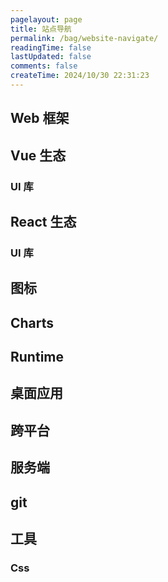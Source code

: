 ```yaml
---
pagelayout: page
title: 站点导航
permalink: /bag/website-navigate/
readingTime: false
lastUpdated: false
comments: false
createTime: 2024/10/30 22:31:23
---
```


## Web 框架

<CardGrid>
  <LinkCard icon="logos:vue" title="vue3" href="https://cn.vuejs.org/" />
  <LinkCard icon="logos:vue" title="vue2" href="https://v2.cn.vuejs.org/" />
  <LinkCard icon="devicon:react" title="react" href="https://react.docschina.org" />
  <LinkCard icon="skill-icons:nuxtjs-dark" title="nuxtJs" href="https://nuxt.com" />
</CardGrid>

## Vue 生态

### UI 库

<CardGrid>
 <LinkCard icon="ep:element-plus" title="element-plus" href="http://element-plus.org/zh-CN/" />
 <LinkCard icon="https://file.iviewui.com/view-design-dist/img/logo.362917a9.png" title="View Design" href="https://www.iviewui.com" />
 <LinkCard icon="simple-icons:primevue" title="primevue" href="https://primevue.org" />
 <LinkCard icon="https://fastly.jsdelivr.net/npm/@vant/assets/logo.png" title="vant" href="https://github.com/youzan/vant/blob/main/README.zh-CN.md" />
 <LinkCard icon="simple-icons:tencentqq" title="TDesign" href="https://tdesign.tencent.com" />
 <LinkCard icon="arcticons:jd-com" title="nutui" href="https://nutui.jd.com/#/" />
 <LinkCard icon="https://www.naiveui.com/assets/naivelogo-BdDVTUmz.svg" title="naive ui" href="https://www.naiveui.com/zh-CN/os-theme" />
</CardGrid>

## React 生态

### UI 库

<CardGrid>
  <LinkCard icon="devicon:antdesign" title="ant design" href="https://ant.design" />
  <LinkCard icon="devicon:antdesign" title="ant design mobile" href="https://mobile.ant.design/zh/" />
  <LinkCard icon="devicon:antdesign" title="ant design pro" href="https://pro.ant.design/zh-CN/" />
  <LinkCard icon="simple-icons:tencentqq" title="TDesign" href="https://tdesign.tencent.com" />
</CardGrid>

## 图标

<CardGrid>
  <LinkCard icon="https://img.alicdn.com/imgextra/i2/O1CN01FF1t1g1Q3PDWpSm4b_!!6000000001920-55-tps-508-135.svg" title="阿里妈妈字体库" href="https://www.iconfont.cn/" />
  <LinkCard icon="line-md:iconify1" title="iconify" href="https://iconify.design/" />
</CardGrid>

## Charts

<CardGrid>
  <LinkCard icon="simple-icons:apacheecharts" title="echarts" href="https://echarts.apache.org/zh/index.html" />
  <LinkCard icon="https://d3js.org/logo.svg" title="D3" href="https://d3js.org/" />

</CardGrid>

## Runtime

<CardGrid>
  <LinkCard icon="akar-icons:node-fill" title="node" href="https://nodejs.cn" />
</CardGrid>

## 桌面应用

<CardGrid>
  <LinkCard icon="https://www.electronjs.org/zh/assets/img/logo.svg" title="electron" href="https://www.electronjs.org/zh/" />
</CardGrid>

## 跨平台

<CardGrid>
  <LinkCard icon="https://qiniu-web-assets.dcloud.net.cn/unidoc/zh/uni-app.png" title="uniApp" href="https://uniapp.dcloud.net.cn" />
</CardGrid>

## 服务端

<CardGrid>
  <LinkCard icon="https://nestjs.com/logo-small-gradient.76616405.svg" title="nestJs" href="https://nestjs.com/" />
</CardGrid>

## git

<CardGrid>
  <LinkCard icon="devicon:git" title="Learn Git Branching" href="https://learngitbranching.js.org/?locale=zh_CN" />
</CardGrid>

## 工具

### Css
<CardGrid>
  <LinkCard icon="https://sass-lang.com/assets/img/logos/logo.svg" title="sass" href="https://sass-lang.com/" />
  <LinkCard icon="https://lesscss.org/public/img/less_logo.png" title="less" href="https://lesscss.org/" />
  <LinkCard icon="https://stylus-lang.com/logo.svg" title="stylus" href="https://stylus-lang.com/" />
  <LinkCard icon="skill-icons:tailwindcss-dark" title="tailwind css" href="https://tailwindcss.com/" />
  <LinkCard icon="flowbite:css-solid" title="animate css" href="https://animate.style" />
  <LinkCard icon="flowbite:css-solid" title="好看的css样式" href="https://navnav.co" />
  <LinkCard icon="flowbite:css-solid" title="css loader" href="https://css-loaders.com" />
  <LinkCard icon="flowbite:css-solid" title="好看的css样式2" href="https://csscoco.com/inspiration/#/" />
  <LinkCard icon="flowbite:css-solid" title="web安全色" href="https://www.bootcss.com/p/websafecolors/" />
  <LinkCard icon="flowbite:css-solid" title="svg波浪" href="https://svgwave.in/" />
  <LinkCard icon="flowbite:css-solid" title="Css Timing Fun" href="https://easings.net/zh-cn#" />  
</CardGrid>
